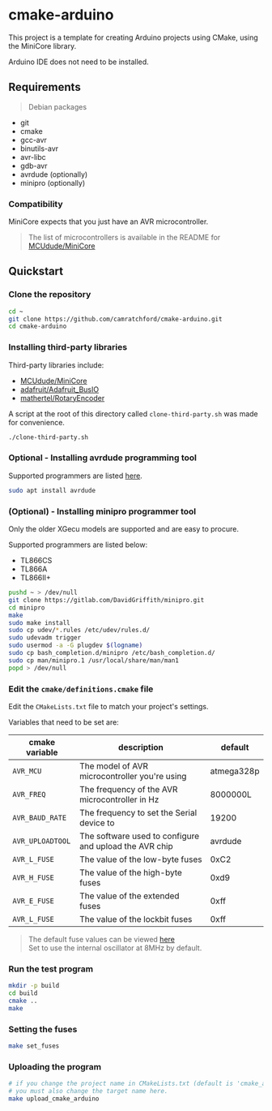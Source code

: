 # cmake-arduino

This project is a template for creating Arduino projects using CMake, using the MiniCore library.

Arduino IDE does not need to be installed.

## Requirements

> Debian packages

- git
- cmake
- gcc-avr 
- binutils-avr 
- avr-libc 
- gdb-avr 
- avrdude (optionally)
- minipro (optionally)


### Compatibility

MiniCore expects that you just have an AVR microcontroller.
> The list of microcontrollers is available in the README for [MCUdude/MiniCore](https://github.com/MCUdude/MiniCore?tab=readme-ov-file#supported-microcontrollers)

## Quickstart

### Clone the repository

```bash
cd ~
git clone https://github.com/camratchford/cmake-arduino.git
cd cmake-arduino
```

### Installing third-party libraries

Third-party libraries include:
- [MCUdude/MiniCore](https://github.com/MCUdude/MiniCore)
- [adafruit/Adafruit_BusIO](https://github.com/adafruit/Adafruit_BusIO)
- [mathertel/RotaryEncoder](https://github.com/mathertel/RotaryEncoder)

A script at the root of this directory called `clone-third-party.sh` was made for convenience.

```bash
./clone-third-party.sh
```

### Optional - Installing avrdude programming tool

Supported programmers are listed [here](https://avrdudes.github.io/avrdude/7.1/avrdude_3.html#index-Programmer-support).

```bash
sudo apt install avrdude
```

### (Optional) - Installing minipro programmer tool
Only the older XGecu models are supported and are easy to procure.

Supported programmers are listed below:

- TL866CS
- TL866A
- TL866II+

```bash
pushd ~ > /dev/null
git clone https://gitlab.com/DavidGriffith/minipro.git
cd minipro
make
sudo make install
sudo cp udev/*.rules /etc/udev/rules.d/
sudo udevadm trigger
sudo usermod -a -G plugdev $(logname)
sudo cp bash_completion.d/minipro /etc/bash_completion.d/
sudo cp man/minipro.1 /usr/local/share/man/man1
popd > /dev/null
```

### Edit the `cmake/definitions.cmake` file

Edit the `CMakeLists.txt` file to match your project's settings.

Variables that need to be set are:

| cmake variable   | description                                            | default    |
|------------------|--------------------------------------------------------|------------|
| `AVR_MCU`        | The model of AVR microcontroller you're using          | atmega328p |
| `AVR_FREQ`       | The frequency of the AVR microcontroller in Hz         | 8000000L   |
| `AVR_BAUD_RATE`  | The frequency to set the Serial device to              | 19200      |
| `AVR_UPLOADTOOL` | The software used to configure and upload the AVR chip | avrdude    |
| `AVR_L_FUSE`     | The value of the low-byte fuses                        | 0xC2       |
| `AVR_H_FUSE`     | The value of the high-byte fuses                       | 0xd9       |
| `AVR_E_FUSE`     | The value of the extended fuses                        | 0xff       |
| `AVR_L_FUSE`     | The value of the lockbit fuses                         | 0xff       |

> The default fuse values can be viewed [here](https://eleccelerator.com/fusecalc/fusecalc.php?chip=atmega328p&LOW=C2&HIGH=D9&EXTENDED=FF&LOCKBIT=FF) <br>
> Set to use the internal oscillator at 8MHz by default.
 
### Run the test program

```bash
mkdir -p build
cd build 
cmake ..
make
```

### Setting the fuses

```bash
make set_fuses
```


### Uploading the program

```bash
# if you change the project name in CMakeLists.txt (default is 'cmake_arduino'), 
# you must also change the target name here.
make upload_cmake_arduino
```



